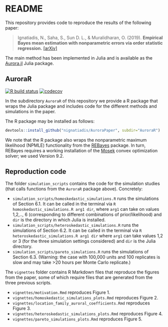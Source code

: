 # README

This repository provides code to reproduce the results of the following paper:


> Ignatiadis, N., Saha, S., Sun D. L., & Muralidharan, O. (2019).  **Empirical Bayes mean estimation with nonparametric errors via order statistic regression.** [[arXiv]](https://arxiv.org/abs/1911.05970)


The main method has been implemented in Julia and is available as the [Aurora.jl](https://github.com/nignatiadis/Aurora.jl) Julia package.

## AuroraR
[![R build status](https://github.com/nignatiadis/AuroraPaper/workflows/R-CMD-check/badge.svg)](https://github.com/nignatiadis/AuroraPaper/actions) 
[![codecov](https://codecov.io/gh/nignatiadis/AuroraPaper/branch/main/graph/badge.svg?token=j8JBrFe6Ks)](https://codecov.io/gh/nignatiadis/AuroraPaper)


In the subdirectory `AuroraR` of this repository we provide a R package that wraps the Julia package and includes code for the different methods and simulations in the paper.

The R package may be installed as follows:

```r
devtools::install_github("nignatiadis/AuroraPaper", subdir="AuroraR")
```
We note that the R package also wraps the nonparametric maximum likelihood (NPMLE) functionality from the [REBayes](https://cran.r-project.org/web/packages/REBayes/index.html) package. In turn, REBayes requires a working installation of the [Mosek](https://www.mosek.com/) convex optimization solver; we used Version 9.2.

## Reproduction code

The folder `simulation_scripts` contains the code for the simulation studies (that calls functions from the `AuroraR` package above). Concretely:

* `simulation_scripts/homoskedastic_simulations.R` runs the simulations of Section 6.1. It can be called in the terminal via `R homoskedastic_simulations.R arg1 dir`, where `arg1` can take on values 1,2,.., 6 (corresponding to different combinations of prior/likelihood) and `dir` is the directory in which Julia is installed.
* `simulation_scripts/heteroskedastic_simulations.R` runs the simulations of Section 6.2. It can be called in the terminal via `R heteroskedastic_simulations.R arg1 dir` where `arg1` can take values 1,2 or 3 (for the three simulation settings considered) and `dir` is the Julia directory.
* `simulation_scripts/pareto_simulations.R` runs the simulations of Section 6.3. (Warning: the case with 100,000 units and 100 replicates is slow and may take >20 hours per Monte Carlo replicate.)

The `vignettes` folder contains R Markdown files that reproduce the figures from the paper, some of which require files that are generated from the three previous scripts. 

* `vignettes/motivation.Rmd` reproduces Figure 1.
* `vignettes/homoskedastic_simulations_plots.Rmd` reproduces Figure 2. 
* `vignettes/location_family_auroral_coefficients.Rmd` reproduces Figure 3.
* `vignettes/heteroskedastic_simulations_plots.Rmd` reproduces Figure 4.
* `vignettes/pareto_simulations_plots.Rmd` reproduces Figure 5.
